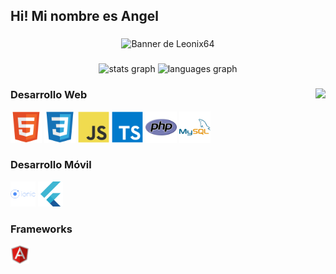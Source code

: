 <h2 align="left">Hi! Mi nombre es Angel</h2>

###

<div align="center">
  <img src="https://64.media.tumblr.com/728cf21657c5e41c4806f3667e735dc3/7bdb6c2b53dbcbea-f8/s1280x1920/5dd09ca5e7581bd497a70418c40f5a62bf18caa8.gifv" alt="Banner de Leonix64" width="100%" height="100"/>
</div>

###

<div align="center">
  <img src="https://github-readme-stats.vercel.app/api?username=Leonix64&show_icons=true&theme=radical" height="150" alt="stats graph" />
  <img src="https://github-readme-stats.vercel.app/api/top-langs/?username=Leonix64&layout=compact" height="150" alt="languages graph" />
</div>

###

<img align="right" height="200" src="https://i.pinimg.com/originals/71/07/2c/71072c5733a45d440009a0ad944a4c5a.gif" />

### Desarrollo Web

<div align="left">
  <img src="https://github.com/devicons/devicon/blob/master/icons/html5/html5-original.svg" alt="HTML" width="50"/>
  <img src="https://github.com/devicons/devicon/blob/master/icons/css3/css3-original.svg" alt="CSS" width="50"/>
  <img src="https://github.com/devicons/devicon/blob/master/icons/javascript/javascript-original.svg" alt="JavaScript" width="50"/>
  <img src="https://github.com/devicons/devicon/blob/master/icons/typescript/typescript-original.svg" alt="TypeScript" width="50"/>
  <img src="https://github.com/devicons/devicon/blob/master/icons/php/php-original.svg" alt="PHP" width="50"/>
  <img src="https://github.com/devicons/devicon/blob/master/icons/mysql/mysql-original-wordmark.svg" alt="MySQL" width="50"/>
</div>

### Desarrollo Móvil

<div align="left">
  <img src="https://github.com/devicons/devicon/blob/master/icons/ionic/ionic-original-wordmark.svg" alt="Ionic" width="40"/>
  <img src="https://github.com/devicons/devicon/blob/master/icons/flutter/flutter-original.svg" alt="Flutter" width="40"/>
</div>

### Frameworks

<div align="left">
  <img src="https://github.com/devicons/devicon/blob/master/icons/angularjs/angularjs-original.svg" alt="Angular" width="30"/>
</div>
